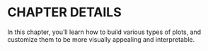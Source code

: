 # CHAPTER DETAILS
In this chapter, you’ll learn how to build various types of plots, and customize them to be more visually appealing and interpretable.